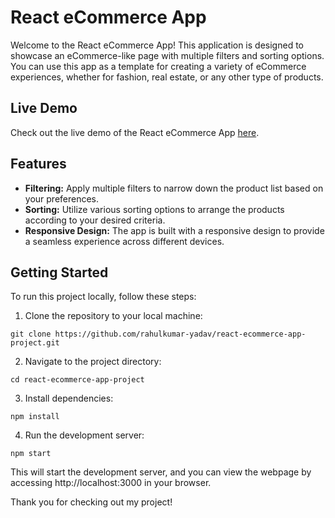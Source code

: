 # React eCommerce App

Welcome to the React eCommerce App! This application is designed to showcase an eCommerce-like page with multiple filters and sorting options. You can use this app as a template for creating a variety of eCommerce experiences, whether for fashion, real estate, or any other type of products.

## Live Demo

Check out the live demo of the React eCommerce App [here](https://react-ecomm-app-project.netlify.app/).

## Features

- **Filtering:** Apply multiple filters to narrow down the product list based on your preferences.
- **Sorting:** Utilize various sorting options to arrange the products according to your desired criteria.
- **Responsive Design:** The app is built with a responsive design to provide a seamless experience across different devices.

## Getting Started

To run this project locally, follow these steps:

1. Clone the repository to your local machine:

```
git clone https://github.com/rahulkumar-yadav/react-ecommerce-app-project.git
```

2. Navigate to the project directory:

```
cd react-ecommerce-app-project
```

3. Install dependencies:

```
npm install
```

4. Run the development server:

```
npm start
```

This will start the development server, and you can view the webpage by accessing http://localhost:3000 in your browser.

Thank you for checking out my project!
